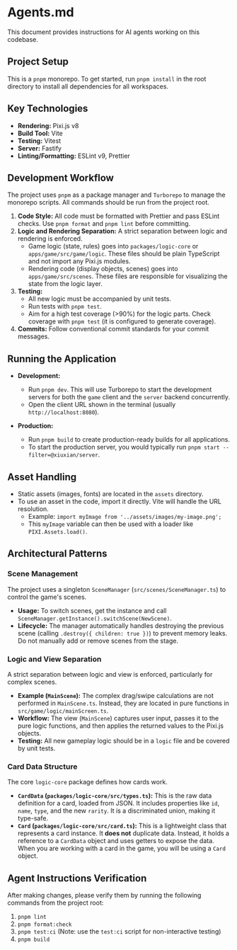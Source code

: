 # Agents.md

This document provides instructions for AI agents working on this codebase.

## Project Setup

This is a `pnpm` monorepo. To get started, run `pnpm install` in the root directory to install all dependencies for all workspaces.

## Key Technologies

- **Rendering:** Pixi.js v8
- **Build Tool:** Vite
- **Testing:** Vitest
- **Server:** Fastify
- **Linting/Formatting:** ESLint v9, Prettier

## Development Workflow

The project uses `pnpm` as a package manager and `Turborepo` to manage the monorepo scripts. All commands should be run from the project root.

1.  **Code Style:** All code must be formatted with Prettier and pass ESLint checks. Use `pnpm format` and `pnpm lint` before committing.
2.  **Logic and Rendering Separation:** A strict separation between logic and rendering is enforced.
    - Game logic (state, rules) goes into `packages/logic-core` or `apps/game/src/game/logic`. These files should be plain TypeScript and not import any Pixi.js modules.
    - Rendering code (display objects, scenes) goes into `apps/game/src/scenes`. These files are responsible for visualizing the state from the logic layer.
3.  **Testing:**
    - All new logic must be accompanied by unit tests.
    - Run tests with `pnpm test`.
    - Aim for a high test coverage (>90%) for the logic parts. Check coverage with `pnpm test` (it is configured to generate coverage).
4.  **Commits:** Follow conventional commit standards for your commit messages.

## Running the Application

- **Development:**
  - Run `pnpm dev`. This will use Turborepo to start the development servers for both the `game` client and the `server` backend concurrently.
  - Open the client URL shown in the terminal (usually `http://localhost:8080`).

- **Production:**
  - Run `pnpm build` to create production-ready builds for all applications.
  - To start the production server, you would typically run `pnpm start --filter=@xiuxian/server`.

## Asset Handling

- Static assets (images, fonts) are located in the `assets` directory.
- To use an asset in the code, import it directly. Vite will handle the URL resolution.
  - Example: `import myImage from '../assets/images/my-image.png';`
  - This `myImage` variable can then be used with a loader like `PIXI.Assets.load()`.

## Architectural Patterns

### Scene Management

The project uses a singleton `SceneManager` (`src/scenes/SceneManager.ts`) to control the game's scenes.

- **Usage:** To switch scenes, get the instance and call `SceneManager.getInstance().switchScene(NewScene)`.
- **Lifecycle:** The manager automatically handles destroying the previous scene (calling `.destroy({ children: true })`) to prevent memory leaks. Do not manually add or remove scenes from the stage.

### Logic and View Separation

A strict separation between logic and view is enforced, particularly for complex scenes.

- **Example (`MainScene`):** The complex drag/swipe calculations are not performed in `MainScene.ts`. Instead, they are located in pure functions in `src/game/logic/mainScreen.ts`.
- **Workflow:** The view (`MainScene`) captures user input, passes it to the pure logic functions, and then applies the returned values to the Pixi.js objects.
- **Testing:** All new gameplay logic should be in a `logic` file and be covered by unit tests.

### Card Data Structure

The core `logic-core` package defines how cards work.

- **`CardData` (`packages/logic-core/src/types.ts`):** This is the raw data definition for a card, loaded from JSON. It includes properties like `id`, `name`, `type`, and the new `rarity`. It is a discriminated union, making it type-safe.
- **`Card` (`packages/logic-core/src/card.ts`):** This is a lightweight class that represents a card instance. It **does not** duplicate data. Instead, it holds a reference to a `CardData` object and uses getters to expose the data. When you are working with a card in the game, you will be using a `Card` object.

## Agent Instructions Verification

After making changes, please verify them by running the following commands from the project root:

1.  `pnpm lint`
2.  `pnpm format:check`
3.  `pnpm test:ci` (Note: use the `test:ci` script for non-interactive testing)
4.  `pnpm build`
